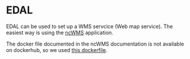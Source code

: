# EDAL
EDAL can be used to set up a WMS servcice (Web map service).
The easiest way is using the [ncWMS](https://github.com/Reading-eScience-Centre/ncwms) application.

The docker file documented in the ncWMS documentation is not available on dockerhub, so we used [this dockerfile](https://hub.docker.com/r/pamtrak06/ncwms/).
